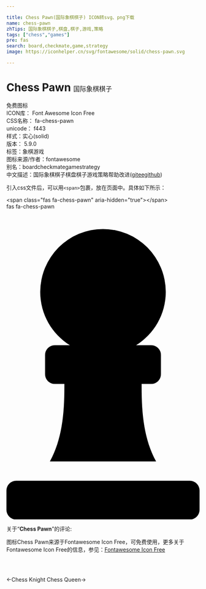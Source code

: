 ```yaml
---

title: Chess Pawn(国际象棋棋子) ICON转svg、png下载
name: chess-pawn
zhTips: 国际象棋棋子,棋盘,棋子,游戏,策略
tags: ["chess","games"]
pre: fas
search: board,checkmate,game,strategy
image: https://iconhelper.cn/svg/fontawesome/solid/chess-pawn.svg

---
```


# Chess Pawn  <small style="font-size: 60%;font-weight: 100">国际象棋棋子</small>


<div class="detail-page">
<p>
<span><span class="badge-success badge">免费图标</span> </span>
<br/>
<span>
ICON库：
<span class="badge-secondary badge">Font Awesome Icon Free</span> 
</span>
<br/>
<span>
CSS名称：
<span class="badge-secondary badge">fa-chess-pawn</span> 
</span>
<br/>
<span>
unicode：
<span class="badge-secondary badge">f443</span> 
<copy-btn content='f443' btn-title=""></copy-btn>
<copy-btn :content='String.fromCodePoint(parseInt("f443", 16))' btn-title="复制U"></copy-btn>
</span><br/><span>样式：<span class="badge-light badge">实心(solid)</span></span>
<br/>
<span>
版本：
<span class="badge-secondary badge">5.9.0</span> 
</span><br/><span>标签：<span class="badge-light badge"><router-link to="/tags/chess.html">象棋</router-link></span><span class="badge-light badge"><router-link to="/tags/games.html">游戏</router-link></span></span>
<br/>
<span>图标来源/作者：<span class="badge-light badge">fontawesome</span></span> 
<br/>
<span>别名：<span class="badge-light badge">board</span><span class="badge-light badge">checkmate</span><span class="badge-light badge">game</span><span class="badge-light badge">strategy</span></span><br/><span class="zh-detail">中文描述：<span class="badge-primary badge">国际象棋棋子</span><span class="badge-primary badge">棋盘</span><span class="badge-primary badge">棋子</span><span class="badge-primary badge">游戏</span><span class="badge-primary badge">策略</span><span class="help-link"><span>帮助改进</span>(<a href="https://gitee.com/liuwave/icon-helper/edit/master/json/fontawesome/solid/chess-pawn.json" target="_blank" rel="noopener noreferrer">gitee</a><a href="https://github.com/liuwave/icon-helper/edit/master/json/fontawesome/solid/chess-pawn.json" target="_blank" rel="noopener noreferrer">github</a></span>)</span><br/>
</p>
</div>
<div class="alert alert-dark">
  <i class="fas fa-chess-pawn fa-xs"></i>
  <i class="fas fa-chess-pawn fa-sm"></i>
  <i class="fas fa-chess-pawn fa-lg"></i>
  <i class="fas fa-chess-pawn fa-2x"></i>
  <i class="fas fa-chess-pawn fa-3x"></i>
  <i class="fas fa-chess-pawn fa-5x"></i>
  <i class="fas fa-chess-pawn fa-7x"></i>
</div>
<div>
  <p>引入css文件后，可以用<code>&lt;span&gt;</code>包裹，放在页面中。具体如下所示：    
  </p>
  <div class="alert alert-primary" style="font-size: 14px">
    &lt;span class="fas fa-chess-pawn" aria-hidden="true"&gt;&lt;/span&gt;
    <copy-btn content='<span class="fas fa-chess-pawn" aria-hidden="true"></span>'></copy-btn>
  </div>
  <div class="alert alert-secondary">
    <i class="fas fa-chess-pawn"
    style="font-size: 24px"
    aria-hidden="true"></i> fas fa-chess-pawn
    <copy-btn content="fas fa-chess-pawn" btn-title="复制图标名称"></copy-btn>
  </div>
</div>
<div id="svg" class="svg-wrap">
<svg xmlns="http://www.w3.org/2000/svg" viewBox="0 0 320 512"><path d="M105.1 224H80a16 16 0 0 0-16 16v32a16 16 0 0 0 16 16h16v5.49c0 44-4.14 86.6-24 122.51h176c-19.89-35.91-24-78.51-24-122.51V288h16a16 16 0 0 0 16-16v-32a16 16 0 0 0-16-16h-25.1c29.39-18.38 49.1-50.78 49.1-88a104 104 0 0 0-208 0c0 37.22 19.71 69.62 49.1 88zM304 448H16a16 16 0 0 0-16 16v32a16 16 0 0 0 16 16h288a16 16 0 0 0 16-16v-32a16 16 0 0 0-16-16z"/></svg>
</div>
<detail full-name='fa-chess-pawn'></detail>
<div class="icon-detail__container">
<p>关于“<b>Chess Pawn</b>”的评论:</p>
</div>
<Vssue title="关于“Chess Pawn”的评论" />    
<div><p>图标Chess Pawn来源于Fontawesome Icon Free，可免费使用，更多关于  Fontawesome Icon Free的信息，参见：<a target="_blank" href="https://iconhelper.cn/fontawesome.html">Fontawesome Icon Free</a>
</p></div>

<div style="padding:2rem 0 " class="page-nav"><p class="inner"><span class="prev">←<router-link to="/icon/solid/chess-knight.html">Chess Knight</router-link></span> <span class="next"><router-link to="/icon/solid/chess-queen.html">Chess Queen</router-link>→</span></p></div>
